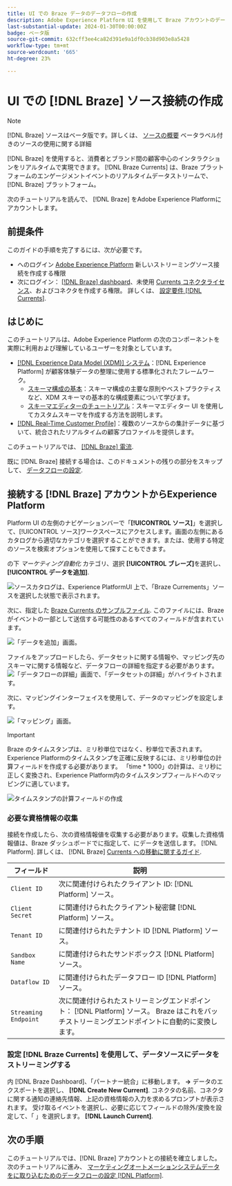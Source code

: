 ```yaml
---
title: UI での Braze データのデータフローの作成
description: Adobe Experience Platform UI を使用して Braze アカウントのデータフローを作成する方法を説明します。
last-substantial-update: 2024-01-30T00:00:00Z
badge: ベータ版
source-git-commit: 632cff3ee4ca82d391e9a1df0cb38d903e8a5428
workflow-type: tm+mt
source-wordcount: '665'
ht-degree: 23%

---
```


# UI での [!DNL Braze] ソース接続の作成

>[!NOTE]
>
>[!DNL Braze] ソースはベータ版です。詳しくは、 [ソースの概要](../../../../home.md#terms-and-conditions) ベータラベル付きのソースの使用に関する詳細

[!DNL Braze] を使用すると、消費者とブランド間の顧客中心のインタラクションをリアルタイムで実現できます。 [!DNL Braze Currents] は、Braze プラットフォームのエンゲージメントイベントのリアルタイムデータストリームで、 [!DNL Braze] プラットフォーム。

次のチュートリアルを読んで、 [!DNL Braze] をAdobe Experience Platformにアカウントします。

## 前提条件

このガイドの手順を完了するには、次が必要です。

* へのログイン [Adobe Experience Platform](https://platform.adobe.com) 新しいストリーミングソース接続を作成する権限
* 次にログイン： [[!DNL Braze] dashboard](https://dashboard.braze.com/sign_in)、未使用 [Currents コネクタライセンス](https://www.braze.com/docs/user_guide/data_and_analytics/braze_currents)、およびコネクタを作成する権限。 詳しくは、 [設定要件 [!DNL Currents]](https://www.braze.com/docs/user_guide/data_and_analytics/braze_currents/setting_up_currents/#requirements).

## はじめに

このチュートリアルは、Adobe Experience Platform の次のコンポーネントを実際に利用および理解しているユーザーを対象としています。

* [[!DNL Experience Data Model (XDM)]  システム](../../../../../xdm/home.md)：[!DNL Experience Platform] が顧客体験データの整理に使用する標準化されたフレームワーク。
   * [スキーマ構成の基本](../../../../../xdm/schema/composition.md)：スキーマ構成の主要な原則やベストプラクティスなど、XDM スキーマの基本的な構成要素について学びます。
   * [スキーマエディターのチュートリアル](../../../../../xdm/tutorials/create-schema-ui.md)：スキーマエディター UI を使用してカスタムスキーマを作成する方法を説明します。
* [[!DNL Real-Time Customer Profile]](../../../../../profile/home.md)：複数のソースからの集計データに基づいて、統合されたリアルタイムの顧客プロファイルを提供します。

このチュートリアルでは、 [[!DNL Braze] 電流](https://www.braze.com/docs/user_guide/data_and_analytics/braze_currents).

既に [!DNL Braze] 接続する場合は、このドキュメントの残りの部分をスキップして、 [データフローの設定](../../dataflow/marketing-automation.md).

## 接続する [!DNL Braze] アカウントからExperience Platform

Platform UI の左側のナビゲーションバーで「**[!UICONTROL ソース]**」を選択して、[!UICONTROL ソース]ワークスペースにアクセスします。画面の左側にあるカタログから適切なカテゴリを選択することができます。または、使用する特定のソースを検索オプションを使用して探すこともできます。

の下 *マーケティング自動化* カテゴリ、選択 **[!UICONTROL ブレーズ]**&#x200B;を選択し、 **[!UICONTROL データを追加]**.

![ソースカタログは、Experience PlatformUI 上で、「Braze Currements」ソースを選択した状態で表示されます。](../../../../images/tutorials/create/braze/catalog.png)

次に、指定した [Braze Currents のサンプルファイル](https://github.com/Appboy/currents-examples/blob/master/sample-data/Adobe/adobe_examples.json). このファイルには、Braze がイベントの一部として送信する可能性のあるすべてのフィールドが含まれています。

![「データを追加」画面。](../../../../images/tutorials/create/braze/select-data.png)

ファイルをアップロードしたら、データセットに関する情報や、マッピング先のスキーマに関する情報など、データフローの詳細を指定する必要があります。
![「データフローの詳細」画面で、「データセットの詳細」がハイライトされます。](../../../../images/tutorials/create/braze/dataflow-detail.png)

次に、マッピングインターフェイスを使用して、データのマッピングを設定します。

![「マッピング」画面。](../../../../images/tutorials/create/braze/mapping.png)

>[!IMPORTANT]
>
>Braze のタイムスタンプは、ミリ秒単位ではなく、秒単位で表されます。 Experience Platformのタイムスタンプを正確に反映するには、ミリ秒単位の計算フィールドを作成する必要があります。 「time * 1000」の計算は、ミリ秒に正しく変換され、Experience Platform内のタイムスタンプフィールドへのマッピングに適しています。
>
>![タイムスタンプの計算フィールドの作成 ](../../../../images/tutorials/create/braze/create-calculated-field.png)

### 必要な資格情報の収集

接続を作成したら、次の資格情報値を収集する必要があります。収集した資格情報値は、Braze ダッシュボードでに指定して、にデータを送信します。 [!DNL Platform]. 詳しくは、 [!DNL Braze] [Currents への移動に関するガイド](https://www.braze.com/docs/user_guide/data_and_analytics/braze_currents/setting_up_currents/#step-2-navigate-to-currents).

| フィールド | 説明 |
| ---------- | ----------- |
| `Client ID` | 次に関連付けられたクライアント ID: [!DNL Platform] ソース。 |
| `Client Secret` | に関連付けられたクライアント秘密鍵 [!DNL Platform] ソース。 |
| `Tenant ID` | に関連付けられたテナント ID [!DNL Platform] ソース。 |
| `Sandbox Name` | に関連付けられたサンドボックス [!DNL Platform] ソース。 |
| `Dataflow ID` | に関連付けられたデータフロー ID [!DNL Platform] ソース。 |
| `Streaming Endpoint` | 次に関連付けられたストリーミングエンドポイント： [!DNL Platform] ソース。 Braze はこれをバッチストリーミングエンドポイントに自動的に変換します。 |

### 設定 [!DNL Braze Currents] を使用して、データソースにデータをストリーミングする

内 [!DNL Braze Dashboard]、「パートナー統合」に移動します。 **->** データのエクスポートを選択し、 **[!DNL Create New Current]**. コネクタの名前、コネクタに関する通知の連絡先情報、上記の資格情報の入力を求めるプロンプトが表示されます。 受け取るイベントを選択し、必要に応じてフィールドの除外/変換を設定して、「 」を選択します。 **[!DNL Launch Current]**.

## 次の手順

このチュートリアルでは、[!DNL Braze] アカウントとの接続を確立しました。次のチュートリアルに進み、 [マーケティングオートメーションシステムデータをに取り込むためのデータフローの設定 [!DNL Platform]](../../dataflow/marketing-automation.md).